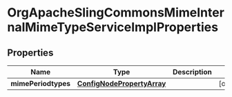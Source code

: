 
# OrgApacheSlingCommonsMimeInternalMimeTypeServiceImplProperties

## Properties
Name | Type | Description | Notes
------------ | ------------- | ------------- | -------------
**mimePeriodtypes** | [**ConfigNodePropertyArray**](ConfigNodePropertyArray.md) |  |  [optional]



